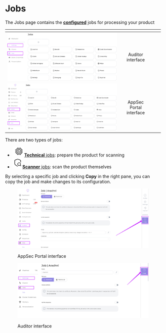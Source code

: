 # Jobs

The Jobs page contains the [**configured**](job-configuration.md) jobs for processing your product

<table data-card-size="large" data-view="cards"><thead><tr><th align="center"></th><th align="center"></th><th></th><th data-hidden data-card-cover data-type="files"></th></tr></thead><tbody><tr><td align="center"><img src="../../../.gitbook/assets/image (12) (1).png" alt="" data-size="original"></td><td align="center">Auditor interface</td><td></td><td></td></tr><tr><td align="center"><img src="../../../.gitbook/assets/image (13) (1).png" alt="" data-size="original"></td><td align="center">AppSec Portal interface</td><td></td><td></td></tr></tbody></table>

There are two types of jobs:&#x20;

* <img src="../../../.gitbook/assets/image (22).png" alt="" data-size="line">[**Technical** jobs](technical-jobs.md): prepare the product for scanning
* <img src="../../../.gitbook/assets/image (23).png" alt="" data-size="line">[**Scanner** jobs](scanner-jobs.md): scan the product themselves

By selecting a specific job and clicking **Copy** in the right pane, you can copy the job and make changes to its configuration.

<figure><img src="../../../.gitbook/assets/copy.png" alt=""><figcaption><p>AppSec Portal interface</p></figcaption></figure>

<figure><img src="../../../.gitbook/assets/copy aud.png" alt=""><figcaption><p>Auditor interface</p></figcaption></figure>
